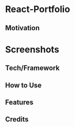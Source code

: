 # React-Portfolio



## Motivation



# Screenshots



## Tech/Framework


## How to Use


## Features




## Credits